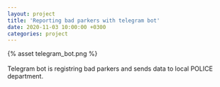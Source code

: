 ```yaml
---
layout: project
title: 'Reporting bad parkers with telegram bot'
date: 2020-11-03 10:00:00 +0300
categories: project
---
```


<div class="alignCenter">
    {% asset telegram_bot.png %}
</div>
<br />
Telegram bot is registring bad parkers and sends data to local POLICE department.
